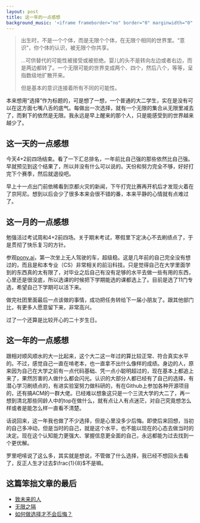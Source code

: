 ```yaml
---
layout: post
title: 这一年的一点感想
background_music: '<iframe frameborder="no" border="0" marginwidth="0" marginheight="0" width=100% height=52 src="//music.163.com/outchain/player?type=2&id=547976253&auto=1&height=32"></iframe>'
---
```

> 出生时，不是一个个体，而是无限个个体，在无限个相同的世界里。“意识”，你个体的认识，被无限个你共享。
>
> …可供替代的可能性被接受或被拒绝。婴儿的头不是转向左边或者右边，而是两边都转了。一个无限可能的世界变成两个、四个，然后八个，等等，呈指数级地扩散开来。
>
> 但是基本的意识连接着所有不同的可能性。

本来想用“选择”作为标题的，可是想了一想，一个普通的大二学生，实在是没有可以在这方面七嘴八舌的底气。每做出一次选择，就有一个无限的集合从无限里减去了，而剩下的依然是无限。我永远是早上醒来的那个人，只是能感受到的世界越来越少了。

## 这一天的一点感想

今天4+2前四场结束。看了一下汇总排名，一年前比自己强的那些依然比自己强。早就预见到这个结果了，所以并没有什么可以说的。天份和努力完全不够，好好打完下个赛季，然后就退役吧。

早上十一点出门前依稀看到京都火灾的新闻，下午打完比赛再开机后才发现火着在了京阿尼。想到以后会少了很多本来会很不错的番，本来平静的心情就有点难过了。

## 这一月的一点感想

勉强活过考试周和4+2前四场。关于期末考试，寒假里下定决心不去刷绩点了，于是贯彻了快乐复习的方针。

参观[pony.ai](https://www.pony.ai/zh/)，第一次坐上无人驾驶的车，超级稳。这是几年前的自己完全没有想过的，而且是和本专业（CS）非常相关的前沿科技。只是觉得自己在大学里面学到的东西真的太有限了，对毕业之后自己有没有足够的水平去做一些有用的东西，心里还是很没底，所以选课的时候把下学期能选的课都选上了。目前是选了11门专选，希望自己下学期可以活下来。

做完社团里面最后一点该做的事情，成功把任务转给下一届小朋友了。跟其他部门比，有更多人愿意留下来，非常高兴。

过了一个还算是比较开心的二十岁生日。

## 这一年的一点感想

跟相对顺风顺水的大一比起来，这个大二这一年过的算比较正常、符合真实水平的。不过，感觉自己一直在啃老本，也一直拿不出什么像样的成绩。身边的人，原来因为自己在大学之前有一点代码基础、凭一点小聪明超过的，现在基本上都追上来了，果然厉害的人做什么都会闪光。认识的大部分人都已经有了自己的选择，有潜心学习刷绩点的，有进实验室努力做科研的，有在Github上参加各种开源项目的，还有搞ACM的一群大佬。已经难以想象这只是一个三流大学的大二了，再一想到清北那些同龄人中的top在做什么，就有点让人有点迷茫，对自己究竟想怎么样或者是能怎么样一直看不清楚。

话说回来，这一年我也做了不少选择，但是心里没多少后悔。即使后来回想，当初的自己多冲动，但是当时的自己，就是这个水平，也不能以现在的心态去做当时的决定。现在这个认知能力更强大、掌握信息更全面的自己，永远都能为过去找到一个更优解。

罗里吧嗦说了这么多，其实就是想说，不管做了什么选择，我已经不想回头去看了，反正人生才过去$\frac{1}{8}$不是嘛。

## 这篇笨拙文章的最后

- [致未来的人](https://music.163.com/#/song?id=547976253)
- [无限之隔](https://www.99lib.net/article/11871.htm)
- [如何做选择才不会后悔？](https://www.zhihu.com/question/19591602)
